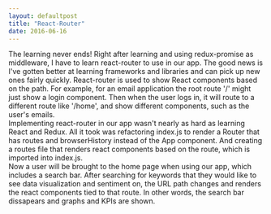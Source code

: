 ```yaml
---
layout: defaultpost
title: "React-Router"
date: 2016-06-16
---
```


The learning never ends! Right after learning and using redux-promise as middleware, I have to learn react-router to use in our app. The good news is I've gotten better at learning frameworks and libraries and can pick up new ones fairly quickly. React-router is used to show React components based on the path. For example, for an email application the root route '/' might just show a login component. Then when the user logs in, it will route to a different route like '/home', and show different components, such as the user's emails.<br />
Implementing react-router in our app wasn't nearly as hard as learning React and Redux. All it took was refactoring index.js to render a Router that has routes and browserHistory instead of the App component. And creating a routes file that renders react components based on the route, which is imported into index.js.<br />
Now a user will be brought to the home page when using our app, which includes a search bar. After searching for keywords that they would like to see data visualization and sentiment on, the URL path changes and renders the react components tied to that route. In other words, the search bar dissapears and graphs and KPIs are shown.